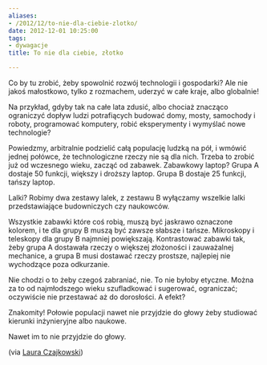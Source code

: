 ```yaml
---
aliases:
- /2012/12/to-nie-dla-ciebie-zlotko/
date: 2012-12-01 10:25:00
tags:
- dywagacje
title: To nie dla ciebie, złotko

---
```


Co by tu zrobić, żeby spowolnić rozwój technologii i gospodarki? Ale nie jakoś
małostkowo, tylko z rozmachem, uderzyć w całe kraje, albo globalnie!

Na przykład, gdyby tak na całe lata zdusić, albo chociaż znacząco ograniczyć
dopływ ludzi potrafiących budować domy, mosty, samochody i roboty, programować
komputery, robić eksperymenty i wymyślać nowe technologie?

<!--more-->

Powiedzmy, arbitralnie podzielić całą populację ludzką na pół, i wmówić jednej
połówce, że technologiczne rzeczy nie są dla nich. Trzeba to zrobić już od
wczesnego wieku, zacząć od zabawek. Zabawkowy laptop? Grupa A dostaje 50
funkcji, większy i droższy laptop. Grupa B dostaje 25 funkcji, tańszy laptop.

Lalki? Robimy dwa zestawy lalek, z zestawu B wyłączamy wszelkie lalki
przedstawiające budowniczych czy naukowców.

Wszystkie zabawki które coś robią, muszą być jaskrawo oznaczone kolorem, i te
dla grupy B muszą być zawsze słabsze i tańsze. Mikroskopy i teleskopy dla
grupy B najmniej powiększają. Kontrastować zabawki tak, żeby grupa A dostawała
rzeczy o większej złożoności i zauważalnej mechanice, a grupa B musi dostawać
rzeczy prostsze, najlepiej nie wychodzące poza odkurzanie.

Nie chodzi o to żeby czegoś zabraniać, nie. To nie byłoby etyczne. Można za to
od najmłodszego wieku szufladkować i sugerować, ograniczać; oczywiście nie
przestawać aż do dorosłości. A efekt?

Znakomity! Połowie populacji nawet nie przyjdzie do głowy żeby studiować
kierunki inżynieryjne albo naukowe.

Nawet im to nie przyjdzie do głowy.

(via [Laura Czajkowski](https://plus.google.com/u/0/102921374554385564572/posts/dwCbS1ZjE1x))
